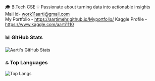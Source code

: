 🎓 B.Tech CSE 
💡 Passionate about turning data into actionable insights  
Mail id- work11aarti@gmail.com  
My Portfolio - https://aartimehr.github.io/Myportfolio/
Kaggle Profile - https://www.kaggle.com/aarti1110
### 📊 GitHub Stats

![Aarti's GitHub Stats](https://github-readme-stats.vercel.app/api?username=aartimehr&show_icons=true&theme=dark)

### 🔝 Top Languages

![Top Langs](https://github-readme-stats.vercel.app/api/top-langs/?username=aartimehr&layout=compact&theme=dark)





